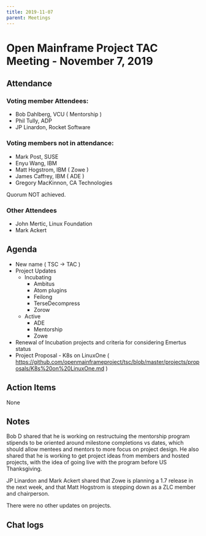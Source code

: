 ```yaml
---
title: 2019-11-07
parent: Meetings
---
```

# Open Mainframe Project TAC Meeting - November 7, 2019

## Attendance

### Voting member Attendees:

* Bob Dahlberg, VCU ( Mentorship )
* Phil Tully, ADP
* JP Linardon, Rocket Software

### Voting members not in attendance:

* Mark Post, SUSE
* Enyu Wang, IBM
* Matt Hogstrom, IBM ( Zowe )
* James Caffrey, IBM ( ADE )
* Gregory MacKinnon, CA Technologies

Quorum NOT achieved.

### Other Attendees

* John Mertic, Linux Foundation
* Mark Ackert

## Agenda

* New name ( TSC -> TAC )
* Project Updates
  * Incubating
    * Ambitus
    * Atom plugins
    * Feilong
    * TerseDecompress
    * Zorow
  * Active
    * ADE
    * Mentorship
    * Zowe
* Renewal of Incubation projects and criteria for considering Emertus status
* Project Proposal - K8s on LinuxOne ( https://github.com/openmainframeproject/tsc/blob/master/projects/proposals/K8s%20on%20LinuxOne.md )

## Action Items

None

## Notes

Bob D shared that he is working on restructuing the mentorship program stipends to be oriented around milestone completions vs dates, which should allow mentees and mentors to more focus on project design. He also shared that he is working to get project ideas from members and hosted projects, with the idea of going live with the program before US Thanksgiving.

JP Linardon and Mark Ackert shared that Zowe is planning a 1.7 release in the next week, and that Matt Hogstrom is stepping down as a ZLC member and chairperson.

There were no other updates on projects.

## Chat logs
